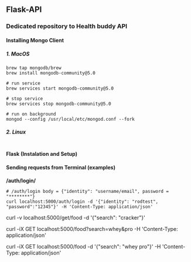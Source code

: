 ## Flask-API

### Dedicated repository to Health buddy API

#### Installing Mongo Client

##### 	1. MacOS 

```
brew tap mongodb/brew
brew install mongodb-community@5.0

# run service 
brew services start mongodb-community@5.0

# stop service 
brew services stop mongodb-community@5.0

# run on background
mongod --config /usr/local/etc/mongod.conf --fork

```
##### 	2. Linux

```

```


#### Flask (Instalation and Setup)

#### Sending requests from Terminal (examples)

**/auth/login/**
```
# /auth/login body = {"identity": "username/email", password = "********"}
curl localhost:5000/auth/login -d '{"identity": "rodtest", "password":"12345"}' -H 'Content-Type: application/json'
```

curl -v localhost:5000/get/food -d '{"search": "cracker"}'


curl -iX GET localhost:5000/food?search=whey&pro -H 'Content-Type: application/json'

curl -iX GET localhost:5000/food -d '{"search": "whey pro"}' -H 'Content-Type: application/json'